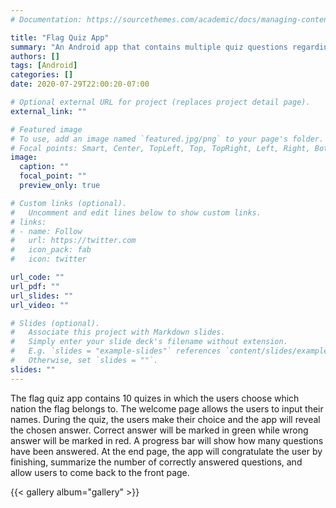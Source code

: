 ```yaml
---
# Documentation: https://sourcethemes.com/academic/docs/managing-content/

title: "Flag Quiz App"
summary: "An Android app that contains multiple quiz questions regarding national flags."
authors: []
tags: [Android]
categories: []
date: 2020-07-29T22:00:20-07:00

# Optional external URL for project (replaces project detail page).
external_link: ""

# Featured image
# To use, add an image named `featured.jpg/png` to your page's folder.
# Focal points: Smart, Center, TopLeft, Top, TopRight, Left, Right, BottomLeft, Bottom, BottomRight.
image:
  caption: ""
  focal_point: ""
  preview_only: true

# Custom links (optional).
#   Uncomment and edit lines below to show custom links.
# links:
# - name: Follow
#   url: https://twitter.com
#   icon_pack: fab
#   icon: twitter

url_code: ""
url_pdf: ""
url_slides: ""
url_video: ""

# Slides (optional).
#   Associate this project with Markdown slides.
#   Simply enter your slide deck's filename without extension.
#   E.g. `slides = "example-slides"` references `content/slides/example-slides.md`.
#   Otherwise, set `slides = ""`.
slides: ""
---
```




The flag quiz app contains 10 quizes in which the users choose which nation the flag belongs to. The welcome page allows the users to input their names. During the quiz, the users make their choice and the app will reveal the chosen answer. Correct answer will be marked in green while wrong answer will be marked in red. A progress bar will show how many questions have been answered. At the end page, the app will congratulate the user by finishing, summarize the number of correctly answered questions, and allow users to come back to the front page.

{{< gallery album="gallery" >}}

